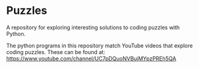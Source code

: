 # Puzzles

A repository for exploring interesting solutions to coding puzzles with Python.

The python programs in this repository match YouTube videos that explore coding puzzles. These can be found at: https://www.youtube.com/channel/UC7pDQuoNVBujMYpzPREh5QA
